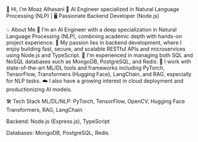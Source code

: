 👋 Hi, I'm Moaz Alhasani
🧠 AI Engineer specialized in Natural Language Processing (NLP) | 🖥 Passionate Backend Developer (Node.js)

💡 About Me
🔬 I’m an AI Engineer with a deep specialization in Natural Language Processing (NLP), combining academic depth with hands-on project experience.
🚀 My passion lies in backend development, where I enjoy building fast, secure, and scalable RESTful APIs and microservices using Node.js and TypeScript.
💾 I'm experienced in managing both SQL and NoSQL databases such as MongoDB, PostgreSQL, and Redis.
🤖 I work with state-of-the-art ML/DL tools and frameworks including PyTorch, TensorFlow, Transformers (Hugging Face), LangChain, and RAG, especially for NLP tasks.
☁️ I also have a growing interest in cloud deployment and productionizing AI models.

🛠 Tech Stack
ML/DL/NLP: PyTorch, TensorFlow, OpenCV, Hugging Face Transformers, RAG, LangChain

Backend: Node.js (Express.js), TypeScript

Databases: MongoDB, PostgreSQL, Redis



